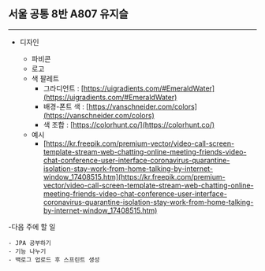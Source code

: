 ## 서울 공통 8반 A807 유지슬

---

- 디자인   

    - 파비콘
    - 로고
    - 색 팔레트
        - 그라디언트 : [https://uigradients.com/#EmeraldWater](https://uigradients.com/#EmeraldWater)
        - 배경-폰트 색 : [https://vanschneider.com/colors](https://vanschneider.com/colors)
        - 색 조합 : [https://colorhunt.co/](https://colorhunt.co/)
    - 예시
        - [https://kr.freepik.com/premium-vector/video-call-screen-template-stream-web-chatting-online-meeting-friends-video-chat-conference-user-interface-coronavirus-quarantine-isolation-stay-work-from-home-talking-by-internet-window_17408515.htm](https://kr.freepik.com/premium-vector/video-call-screen-template-stream-web-chatting-online-meeting-friends-video-chat-conference-user-interface-coronavirus-quarantine-isolation-stay-work-from-home-talking-by-internet-window_17408515.htm)


 -다음 주에 할 일    
  
    - JPA 공부하기   
    - 기능 나누기   
    - 백로그 업로드 후 스프린트 생성
